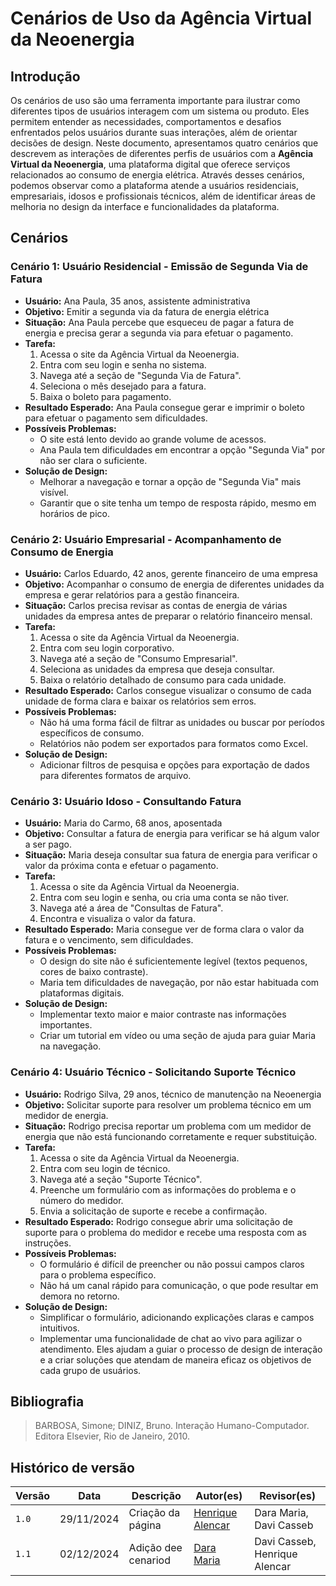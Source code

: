# Cenários de Uso da Agência Virtual da Neoenergia

## Introdução

Os cenários de uso são uma ferramenta importante para ilustrar como diferentes tipos de usuários interagem com um sistema ou produto. Eles permitem entender as necessidades, comportamentos e desafios enfrentados pelos usuários durante suas interações, além de orientar decisões de design. Neste documento, apresentamos quatro cenários que descrevem as interações de diferentes perfis de usuários com a **Agência Virtual da Neoenergia**, uma plataforma digital que oferece serviços relacionados ao consumo de energia elétrica. Através desses cenários, podemos observar como a plataforma atende a usuários residenciais, empresariais, idosos e profissionais técnicos, além de identificar áreas de melhoria no design da interface e funcionalidades da plataforma.


## Cenários

### **Cenário 1: Usuário Residencial - Emissão de Segunda Via de Fatura**
- **Usuário:** Ana Paula, 35 anos, assistente administrativa  
- **Objetivo:** Emitir a segunda via da fatura de energia elétrica  
- **Situação:** Ana Paula percebe que esqueceu de pagar a fatura de energia e precisa gerar a segunda via para efetuar o pagamento.  
- **Tarefa:**  
  1. Acessa o site da Agência Virtual da Neoenergia.  
  2. Entra com seu login e senha no sistema.  
  3. Navega até a seção de "Segunda Via de Fatura".  
  4. Seleciona o mês desejado para a fatura.  
  5. Baixa o boleto para pagamento.  
- **Resultado Esperado:** Ana Paula consegue gerar e imprimir o boleto para efetuar o pagamento sem dificuldades.  
- **Possíveis Problemas:**  
  - O site está lento devido ao grande volume de acessos.  
  - Ana Paula tem dificuldades em encontrar a opção "Segunda Via" por não ser clara o suficiente.  
- **Solução de Design:**  
  - Melhorar a navegação e tornar a opção de "Segunda Via" mais visível.  
  - Garantir que o site tenha um tempo de resposta rápido, mesmo em horários de pico.


### **Cenário 2: Usuário Empresarial - Acompanhamento de Consumo de Energia**
- **Usuário:** Carlos Eduardo, 42 anos, gerente financeiro de uma empresa  
- **Objetivo:** Acompanhar o consumo de energia de diferentes unidades da empresa e gerar relatórios para a gestão financeira.  
- **Situação:** Carlos precisa revisar as contas de energia de várias unidades da empresa antes de preparar o relatório financeiro mensal.  
- **Tarefa:**  
  1. Acessa o site da Agência Virtual da Neoenergia.  
  2. Entra com seu login corporativo.  
  3. Navega até a seção de "Consumo Empresarial".  
  4. Seleciona as unidades da empresa que deseja consultar.  
  5. Baixa o relatório detalhado de consumo para cada unidade.  
- **Resultado Esperado:** Carlos consegue visualizar o consumo de cada unidade de forma clara e baixar os relatórios sem erros.  
- **Possíveis Problemas:**  
  - Não há uma forma fácil de filtrar as unidades ou buscar por períodos específicos de consumo.  
  - Relatórios não podem ser exportados para formatos como Excel.  
- **Solução de Design:**  
  - Adicionar filtros de pesquisa e opções para exportação de dados para diferentes formatos de arquivo.


### **Cenário 3: Usuário Idoso - Consultando Fatura**
- **Usuário:** Maria do Carmo, 68 anos, aposentada  
- **Objetivo:** Consultar a fatura de energia para verificar se há algum valor a ser pago.  
- **Situação:** Maria deseja consultar sua fatura de energia para verificar o valor da próxima conta e efetuar o pagamento.  
- **Tarefa:**  
  1. Acessa o site da Agência Virtual da Neoenergia.  
  2. Entra com seu login e senha, ou cria uma conta se não tiver.  
  3. Navega até a área de "Consultas de Fatura".  
  4. Encontra e visualiza o valor da fatura.  
- **Resultado Esperado:** Maria consegue ver de forma clara o valor da fatura e o vencimento, sem dificuldades.  
- **Possíveis Problemas:**  
  - O design do site não é suficientemente legível (textos pequenos, cores de baixo contraste).  
  - Maria tem dificuldades de navegação, por não estar habituada com plataformas digitais.  
- **Solução de Design:**  
  - Implementar texto maior e maior contraste nas informações importantes.  
  - Criar um tutorial em vídeo ou uma seção de ajuda para guiar Maria na navegação.


### **Cenário 4: Usuário Técnico - Solicitando Suporte Técnico**
- **Usuário:** Rodrigo Silva, 29 anos, técnico de manutenção na Neoenergia  
- **Objetivo:** Solicitar suporte para resolver um problema técnico em um medidor de energia.  
- **Situação:** Rodrigo precisa reportar um problema com um medidor de energia que não está funcionando corretamente e requer substituição.  
- **Tarefa:**  
  1. Acessa o site da Agência Virtual da Neoenergia.  
  2. Entra com seu login de técnico.  
  3. Navega até a seção "Suporte Técnico".  
  4. Preenche um formulário com as informações do problema e o número do medidor.  
  5. Envia a solicitação de suporte e recebe a confirmação.  
- **Resultado Esperado:** Rodrigo consegue abrir uma solicitação de suporte para o problema do medidor e recebe uma resposta com as instruções.  
- **Possíveis Problemas:**  
  - O formulário é difícil de preencher ou não possui campos claros para o problema específico.  
  - Não há um canal rápido para comunicação, o que pode resultar em demora no retorno.  
- **Solução de Design:**  
  - Simplificar o formulário, adicionando explicações claras e campos intuitivos.  
  - Implementar uma funcionalidade de chat ao vivo para agilizar o atendimento.
 Eles ajudam a guiar o processo de design de interação e a criar soluções que atendam de maneira eficaz os objetivos de cada grupo de usuários.

## Bibliografia

>  BARBOSA, Simone; DINIZ, Bruno. Interação Humano-Computador. Editora Elsevier, Rio de Janeiro, 2010.

## Histórico de versão

| Versão | Data       | Descrição                             | Autor(es)                                       | Revisor(es)             |
| ------ | ---------- | ------------------------------------- | ----------------------------------------------- | ----------------------- |
| `1.0`  | 29/11/2024 | Criação da página                     | [Henrique Alencar](https://github.com/henryqma) | Dara Maria, Davi Casseb |
| `1.1`  | 02/12/2024 | Adição dee cenariod                     | [Dara Maria](https://github.com/daramariabs) | Davi Casseb, Henrique Alencar |
